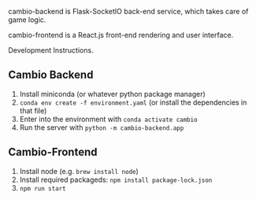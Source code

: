 cambio-backend is Flask-SocketIO back-end service, which takes care of game logic. 

cambio-frontend is a React.js front-end rendering and user interface. 

Development Instructions.


## Cambio Backend
1) Install miniconda (or whatever python package manager)
2) `conda env create -f environment.yaml` (or install the dependencies in that file)
3) Enter into the environment with `conda activate cambio`
3) Run the server with `python -m cambio-backend.app` 

## Cambio-Frontend
1) Install node (e.g. `brew install node`)
2) Install required packageds: `npm install package-lock.json`
3) `npm run start`
